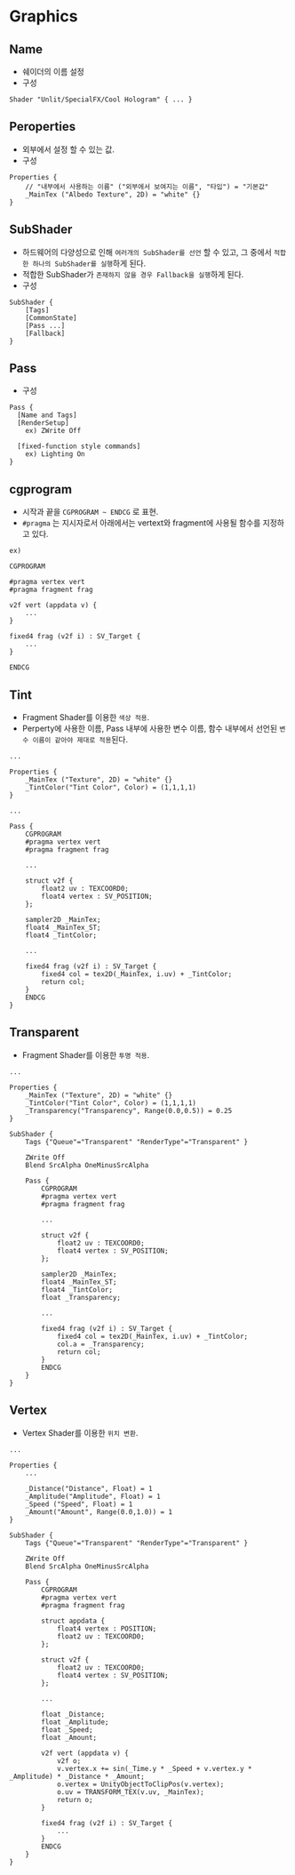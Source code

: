# Graphics


## Name

+ 쉐이더의 이름 설정
+ 구성

```
Shader "Unlit/SpecialFX/Cool Hologram" { ... }
```

## Peroperties

+ 외부에서 설정 할 수 있는 값.
+ 구성

```
Properties {
    // "내부에서 사용하는 이름" ("외부에서 보여지는 이름", "타입") = "기본값"
    _MainTex ("Albedo Texture", 2D) = "white" {}
}
```

## SubShader

+ 하드웨어의 다양성으로 인해 `여러개의 SubShader를 선언` 할 수 있고, 그 중에서 `적합한 하나의 SubShader를 실행`하게 된다.
+ 적합한 SubShader가 `존재하지 않을 경우 Fallback을 실행`하게 된다.
+ 구성

```
SubShader {
    [Tags] 
    [CommonState] 
    [Pass ...] 
    [Fallback]
}
```

## Pass

+ 구성

```
Pass { 
  [Name and Tags]
  [RenderSetup] 
    ex) ZWrite Off

  [fixed-function style commands] 
    ex) Lighting On
}
```

## cgprogram

+ 시작과 끝을 `CGPROGRAM ~ ENDCG` 로 표현.
+ `#pragma` 는 지시자로서 아래에서는 vertext와 fragment에 사용될 함수를 지정하고 있다.

```
ex)

CGPROGRAM

#pragma vertex vert
#pragma fragment frag

v2f vert (appdata v) {
    ...
}

fixed4 frag (v2f i) : SV_Target {
    ...
}

ENDCG
```

## Tint

+ Fragment Shader를 이용한 `색상 적용`.
+ Perperty에 사용한 이름, Pass 내부에 사용한 변수 이름, 함수 내부에서 선언된 `변수 이름이 같아야 제대로 적용`된다.

```
...

Properties {
    _MainTex ("Texture", 2D) = "white" {}
    _TintColor("Tint Color", Color) = (1,1,1,1)
}

...

Pass {
    CGPROGRAM
    #pragma vertex vert
    #pragma fragment frag

    ...

    struct v2f {
        float2 uv : TEXCOORD0;
        float4 vertex : SV_POSITION;
    };

    sampler2D _MainTex;
    float4 _MainTex_ST;
    float4 _TintColor;
    
    ...

    fixed4 frag (v2f i) : SV_Target {
        fixed4 col = tex2D(_MainTex, i.uv) + _TintColor;
        return col;
    }
    ENDCG
}
```

## Transparent

+ Fragment Shader를 이용한 `투명 적용`.

```
...

Properties {
    _MainTex ("Texture", 2D) = "white" {}
    _TintColor("Tint Color", Color) = (1,1,1,1)
    _Transparency("Transparency", Range(0.0,0.5)) = 0.25
}

SubShader {
    Tags {"Queue"="Transparent" "RenderType"="Transparent" }

    ZWrite Off
    Blend SrcAlpha OneMinusSrcAlpha

    Pass {
        CGPROGRAM
        #pragma vertex vert
        #pragma fragment frag

        ...

        struct v2f {
            float2 uv : TEXCOORD0;
            float4 vertex : SV_POSITION;
        };

        sampler2D _MainTex;
        float4 _MainTex_ST;
        float4 _TintColor;
        float _Transparency;
        
        ...

        fixed4 frag (v2f i) : SV_Target {
            fixed4 col = tex2D(_MainTex, i.uv) + _TintColor;
            col.a = _Transparency;
            return col;
        }
        ENDCG
    }
}
```

## Vertex

+ Vertex Shader를 이용한 `위치 변환`.

```
...

Properties {
    ...
    
    _Distance("Distance", Float) = 1
    _Amplitude("Amplitude", Float) = 1
    _Speed ("Speed", Float) = 1
    _Amount("Amount", Range(0.0,1.0)) = 1
}

SubShader {
    Tags {"Queue"="Transparent" "RenderType"="Transparent" }

    ZWrite Off
    Blend SrcAlpha OneMinusSrcAlpha

    Pass {
        CGPROGRAM
        #pragma vertex vert
        #pragma fragment frag

        struct appdata {
            float4 vertex : POSITION;
            float2 uv : TEXCOORD0;
        };

        struct v2f {
            float2 uv : TEXCOORD0;
            float4 vertex : SV_POSITION;
        };

        ...

        float _Distance;
        float _Amplitude;
        float _Speed;
        float _Amount;
        
        v2f vert (appdata v) {
            v2f o;
            v.vertex.x += sin(_Time.y * _Speed + v.vertex.y * _Amplitude) * _Distance * _Amount;
            o.vertex = UnityObjectToClipPos(v.vertex);
            o.uv = TRANSFORM_TEX(v.uv, _MainTex);
            return o;
        }

        fixed4 frag (v2f i) : SV_Target {
            ...
        }
        ENDCG
    }
}
```